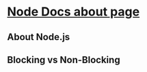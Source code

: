 # [Node Docs about page](https://nodejs.org/en/about/)

## About Node.js


## Blocking vs Non-Blocking